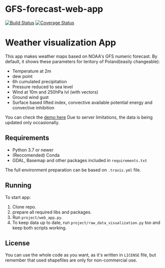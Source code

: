 # GFS-forecast-web-app
[![Build Status](https://travis-ci.org/Porbi96/GFS-forecast-web-app.svg?branch=master)](https://travis-ci.org/Porbi96/GFS-forecast-web-app)
[![Coverage Status](https://coveralls.io/repos/github/Porbi96/GFS-forecast-web-app/badge.svg?branch=master)](https://coveralls.io/github/Porbi96/GFS-forecast-web-app?branch=master)

# Weather visualization App

This app makes weather maps based on NOAA's GFS numeric forecast.
By default, it shows these parameters for teritory of Poland(easily changeable):
- Temperature at 2m
- dew point
- 6h cumulated precipitation
- Pressure reduced to sea level
- Wind at 10m and 250hPa lvl (with vectors)
- Ground wind gust
- Surface based lifted index, convective available potential energy and convective inhibition

You can check the [demo here](https://gfs-vis.herokuapp.com/)
Due to server limitations, the data is being updated only occasionally.

## Requirements
* Python 3.7 or newer
* (Reccomended) Conda
* GDAL, Basemap and other packages included in `requirements.txt`

The full environment preparation can be based on `.travis.yml` file.

## Running
To start app:
1. Clone repo.
2. prepare all required libs and packages.
3. Run `project/web_app.py`.
4. To keep data up to date, run `project/raw_data_visualization.py` too and keep both scripts working.

## License
You can use the whole code as you want, as it's written in `LICENSE` file, but remember that used shapefiles are only for non-commercial use.